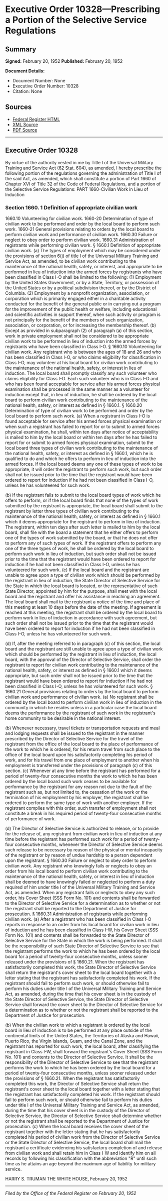 # Executive Order 10328—Prescribing a Portion of the Selective Service Regulations

## Summary

**Signed:** February 20, 1952
**Published:** February 20, 1952

**Document Details:**
- Document Number: None
- Executive Order Number: 10328
- Citation: None

## Sources
- [Federal Register HTML](https://www.presidency.ucsb.edu/documents/executive-order-10328-prescribing-portion-the-selective-service-regulations)
- [XML Source](None)
- [PDF Source](None)

---

## Executive Order 10328

By virtue of the authority vested in me by Title I of the Universal Military Training and Service Act (62 Stat. 604), as amended, I hereby prescribe the following portion of the regulations governing the administration of Title I of the said Act, as amended, which shall constitute a portion of Part 1660 of Chapter XVI of Title 32 of the Code of Federal Regulations, and a portion of the Selective Service Regulations:
PART 1660-Civilian Work in Lieu of Induction
### Section 1660. 1 Definition of appropriate civilian work

1660.10 Volunteering for civilian work.
1660-20 Determination of type of civilian work to be performed and order by the local board to perform such work.
1660-21 General provisions relating to orders by the local board to perform civilian work and performance of civilian work.
1660.30 Failure or neglect to obey order to perform civilian work.
1660.31 Administration of registrants while performing civilian work.
§ 1660.1 Definition of appropriate civilian work. (a) The types of employment which may be considered under the provisions of section 6(j) of title I of the Universal Military Training and Service Act, as amended, to be civilian work contributing to the maintenance of the national health, safety, or interest, and appropriate to be performed in lieu of induction into the armed forces by registrants who have been classified in Class I-O shall be limited to the following:
    (1) Employment by the United States Government, or by a State, Territory, or possession of the United States or by a political subdivision thereof, or by the District of Columbia.
    (2) Employment by a nonprofit organization, association, or corporation which is primarily engaged either in a charitable activity conducted for the benefit of the general public or in carrying out a program for the improvement of the public health or welfare, including educational and scientific activities in support thereof, when such activity or program is not principally for the benefit of the members of such organization, association, or corporation, or for increasing the membership thereof.
(b) Except as provided in subparagraph (2) of paragraph (a) of this section, work in private employment shall not be considered to be appropriate civilian work to be performed in lieu of induction into the armed forces by registrants who have been classified in Class I-O.
§ 1660.10 Volunteering for civilian work. Any registrant who is between the ages of 18 and 26 and who has been classified in Class I-O, or who claims eligibility for classification in Class I-O, may volunteer at his local board for civilian work contributing to the maintenance of the national health, safety, or interest in lieu of induction. The local board shall promptly classify any such volunteer who claims eligibility for Class I-O. Each such volunteer who is in Class I-O and who has been found acceptable for service after his armed forces physical examination shall be processed in the same manner as a volunteer for induction except that, in lieu of induction, he shall be ordered by the local board to perform civilian work contributing to the maintenance of the national health, safety, or interest as defined in § 1660.1.
§ 1660.20 Determination of type of civilian work to be performed and order by the local board to perform such work. (a) When a registrant in Class I-O is found acceptable for service after his armed forces physical examination or when such a registrant has failed to report for or to submit to armed forces physical examination, he shall, within ten days after notice of acceptability is mailed to him by the local board or within ten days after he has failed to report for or submit to armed forces physical examination, submit to the local board three types of civilian work contributing to the maintenance of the national health, safety, or interest as defined in § 1660.1, which he is qualified to do and which he offers to perform in lieu of induction into the armed forces. If the local board deems any one of these types of work to be appropriate, it will order the registrant to perform such work, but such order shall not be issued prior to the time that the registrant would have been ordered to report for induction if he had not been classified in Class I-O, unless he has volunteered for such work.

(b) If the registrant fails to submit to the local board types of work which he offers to perform, or if the local board finds that none of the types of work submitted by the registrant is appropriate, the local board shall submit to the registrant by letter three types of civilian work contributing to the maintenance of the national health, safety, or interest as defined in § 1660.1 which it deems appropriate for the registrant to perform in lieu of induction. The registrant, within ten days after such letter is mailed to him by the local board, shall file with the board a statement that he either offers to perform one of the types of work submitted by the board, or that he does not offer to perform any of such types of work. If the registrant offers to perform any one of the three types of work, he shall be ordered by the local board to perform such work in lieu of induction, but such order shall not be issued prior to the time that the registrant would have been ordered to report for induction if he had not been classified in Class I-O, unless he has volunteered for such work.
(c) If the local board and the registrant are unable to agree upon a type of civilian work which should be performed by the registrant in lieu of induction, the State Director of Selective Service for the State in which the local board is located, or the representative of such State Director, appointed by him for the purpose, shall meet with the local board and the registrant and offer his assistance in reaching an agreement. The local board shall mail to the registrant a notice of the time and place of this meeting at least 10 days before the date of the meeting. If agreement is reached at this meeting, the registrant shall be ordered by the local board to perform work in lieu of induction in accordance with such agreement, but such order shall not be issued prior to the time that the registrant would have been ordered to report for induction if he had not been classified in Class I-O, unless he has volunteered for such work.

(d) If, after the meeting referred to in paragraph (c) of this section, the local board and the registrant are still unable to agree upon a type of civilian work which should be performed by the registrant in lieu of induction, the local board, with the approval of the Director of Selective Service, shall order the registrant to report for civilian work contributing to the maintenance of the national health, safety, or interest as defined in § 1660.1 which it deems appropriate, but such order shall not be issued prior to the time that the registrant would have been ordered to report for induction if he had not been classified in Class I-O, unless he has volunteered for such work.
§ 1660.21 General provisions relating to orders by the local board to perform civilian work and performance of civilian work. (a) No registrant shall be ordered by the local board to perform civilian work in lieu of induction in the community in which he resides unless in a particular case the local board deems the performance by the registrant of such work in the registrant's home community to be desirable in the national interest.

(b) Whenever necessary, travel tickets or transportation requests and meal and lodging requests shall be issued to the registrant in the manner prescribed by the Director of Selective Service for the travel of the registrant from the office of the local board to the place of performance of the work to which he is ordered, for his return travel from such place to the office of the local board upon his satisfactorily completing his period of work, and for his travel from one place of employment to another when his employment is transferred under the provisions of paragraph (c) of this section.
(c) Whenever at any time before the registrant has performed for a period of twenty-four consecutive months the work to which he has been ordered by the local board such work ceases to be available for performance by the registrant for any reason not due to the fault of the registrant such as, but not limited to, the cessation of the work or the termination of his employment by his employer, the registrant shall be ordered to perform the same type of work with another employer. If the registrant complies with this order, such transfer of employment shall not constitute a break in his required period of twenty-four consecutive months of performance of work.

(d) The Director of Selective Service is authorized to release, or to provide for the release of, any registrant from civilian work in lieu of induction at any time before the registrant has performed such work for a period of twenty-four consecutive months, whenever the Director of Selective Service deems such release to be necessary by reason of the physical or mental incapacity of the registrant or by reason of undue hardship to a person dependent upon the registrant.
§ 1660.30 Failure or neglect to obey order to perform civilian work. Any registrant who knowingly fails or neglects to obey an order from his local board to perform civilian work contributing to the maintenance of the national health, safety, or interest in lieu of induction shall be deemed to have knowingly failed or neglected to perform a duty required of him under title I of the Universal Military Training and Service Act, as amended. When any registrant fails or neglects to obey any such order, his Cover Sheet (SSS Form No. 101) and contents shall be forwarded to the Director of Selective Service for a determination as to whether or not the registrant shall be reported to the Department of Justice for prosecution.
§ 1660.31 Administration of registrants while performing civilian work. (a) After a registrant who has been classified in Class I-O reports in response to an order from his local board for civilian work in lieu of induction and he has been classified in Class I-W, his Cover Sheet (SSS Form No. 101) and contents shall be forwarded to the State Director of Selective Service for the State in which the work is being performed. It shall be the responsibility of such State Director of Selective Service to see that the registrant performs the work to which he has been ordered by the local board for a period of twenty-four consecutive months, unless sooner released under the provisions of § 1660.21. When the registrant has satisfactorily completed this work, the State Director of Selective Service shall return the registrant's cover sheet to the local board together with a letter stating that the registrant has satisfactorily completed his work. If the registrant should fail to perform such work, or should otherwise fail to perform his duties under title I of the Universal Military Training and Service Act, as amended, during the time that his cover sheet is in the custody of the State Director of Selective Service, the State Director of Selective Service shall forward the cover sheet to the Director of Selective Service for a determination as to whether or not the registrant shall be reported to the Department of Justice for prosecution.

(b) When the civilian work to which a registrant is ordered by the local board in lieu of induction is to be performed at any place outside of the continental limits of the United States, the Territories of Alaska and Hawaii, Puerto Rico, the Virgin Islands, Guam, and the Canal Zone, and the registrant has reported for such work, the local board, after classifying the registrant in Class I-W, shall forward the registrant's Cover Sheet (SSS Form No. 101) and contents to the Director of Selective Service. It shall be the responsibility of the Director of Selective Service to see that the registrant performs the work to which he has been ordered by the local board for a period of twenty-four consecutive months, unless sooner released under the provisions of § 1660.21. When the registrant has satisfactorily completed this work, the Director of Selective Service shall return the registrant's cover sheet to the local board together with a letter stating that the registrant has satisfactorily completed his work. If the registrant should fail to perform such work, or should otherwise fail to perform his duties under title I of the Universal Military Training and Service Act, as amended, during the time that his cover sheet is in the custody of the Director of Selective Service, the Director of Selective Service shall determine whether or not the registrant shall be reported to the Department of Justice for prosecution.
(c) When the local board receives the cover sheet of the registrant together with the letter stating that he has satisfactorily completed his period of civilian work from the Director of Selective Service or the State Director of Selective Service, the local board shall mail the registrant a certificate evidencing his satisfactory completion of and release from civilian work and shall retain him in Class I-W and identify him on all records by following his classification with the abbreviation "R" until such time as he attains an age beyond the maximum age of liability for military service.

HARRY S. TRUMAN
THE WHITE HOUSE,
February 20, 1952

---

*Filed by the Office of the Federal Register on February 20, 1952*
